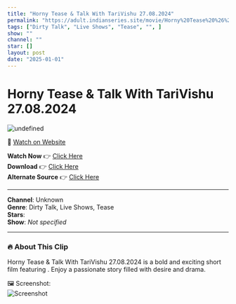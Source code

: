 ```yaml
---
title: "Horny Tease & Talk With TariVishu 27.08.2024"
permalink: "https://adult.indianseries.site/movie/Horny%20Tease%20%26%20Talk%20With%20TariVishu%2027.08.2024"
tags: ["Dirty Talk", "Live Shows", "Tease", "", ]
show: ""
channel: ""
star: []
layout: post
date: "2025-01-01"
---
```


# Horny Tease & Talk With TariVishu 27.08.2024

![undefined](https://desisins.com/wp-content/uploads/2024/08/Dirty-Talk-n-Tease-TariVishu-DesiSins.com_.jpg)

🔗 [Watch on Website](https://adult.indianseries.site/movie/Horny%20Tease%20%26%20Talk%20With%20TariVishu%2027.08.2024)

**Watch Now** 👉 [Click Here](https://adult.indianseries.site/movie/Horny%20Tease%20%26%20Talk%20With%20TariVishu%2027.08.2024)  
**Download** 👉 [Click Here](https://adult.indianseries.site/movie/Horny%20Tease%20%26%20Talk%20With%20TariVishu%2027.08.2024)  
**Alternate Source** 👉 [Click Here](https://adult.indianseries.site/movie/Horny%20Tease%20%26%20Talk%20With%20TariVishu%2027.08.2024)

---

**Channel**: Unknown  
**Genre**: Dirty Talk, Live Shows, Tease  
**Stars**:   
**Show**: *Not specified*

---

### 🔥 About This Clip

Horny Tease & Talk With TariVishu 27.08.2024 is a bold and exciting short film featuring . Enjoy a passionate story filled with desire and drama.
 
🖼️ Screenshot:  
![Screenshot](https://desisins.com/wp-content/uploads/2024/08/Dirty-Talk-n-Tease-TariVishu-DesiSins.com_.jpg)
